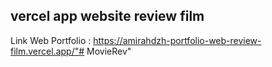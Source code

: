 ## vercel app website review film
Link Web Portfolio : https://amirahdzh-portfolio-web-review-film.vercel.app/"# MovieRev" 
